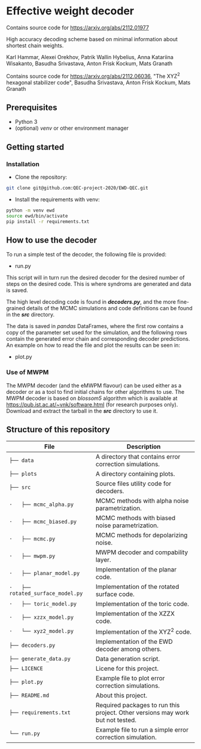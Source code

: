 # Effective weight decoder

Contains source code for https://arxiv.org/abs/2112.01977

High accuracy decoding scheme based on minimal information about shortest chain weights.

Karl Hammar, Alexei Orekhov, Patrik Wallin Hybelius, Anna Katariina Wisakanto, Basudha Srivastava, Anton Frisk Kockum, Mats Granath

Contains source code for https://arxiv.org/abs/2112.06036, "The XYZ<sup>2</sup> hexagonal stabilizer code", Basudha Srivastava, Anton Frisk Kockum, Mats Granath

## Prerequisites 
- Python 3
- (optional) *venv* or other environment manager

## Getting started 
### Installation 
- Clone the repository:
```bash
git clone git@github.com:QEC-project-2020/EWD-QEC.git
```
- Install the requirements with venv:

```bash
python -m venv ewd
source ewd/bin/activate
pip install -r requirements.txt
```
## How to use the decoder

To run a simple test of the decoder, the following file is provided:
- run.py

This script will in turn run the desired decoder for the desired number of steps on the desired code. This is where syndroms are generated and data is saved.

The high level decoding code is found in ***decoders.py***, and the more fine-grained details of the MCMC simulations and code definitions can be found in the ***src*** directory.

The data is saved in *pandas* DataFrames, where the first row contains a copy of the parameter set used for the simulation, and the following rows contain the generated error chain and corresponding decoder predictions. An example on how to read the file and plot the results can be seen in:
- plot.py

### Use of MWPM
The MWPM decoder (and the eMWPM flavour) can be used either as a decoder or as a tool to find initial chains for other algorithms to use. The MWPM decoder is based on *blossom5* algorithm which is available at https://pub.ist.ac.at/~vnk/software.html (for research purposes only). Download and extract the tarball in the ***src*** directory to use it.
## Structure of this repository

File | Description
----- | -----
`├── data` | A directory that contains error correction simulations.
`├── plots` | A directory containing plots.
`├── src` | Source files utility code for decoders.
`·   ├── mcmc_alpha.py` | MCMC methods with alpha noise parametrization.
`·   ├── mcmc_biased.py` | MCMC methods with biased noise parametrization.
`·   ├── mcmc.py` | MCMC methods for depolarizing noise.
`·   ├── mwpm.py` | MWPM decoder and compability layer.
`·   ├── planar_model.py` | Implementation of the planar code.
`·   ├── rotated_surface_model.py` | Implementation of the rotated surface code.
`·   ├── toric_model.py` | Implementation of the toric code.
`·   ├── xzzx_model.py` | Implementation of the XZZX code.
`·   └── xyz2_model.py` | Implementation of the XYZ<sup>2</sup> code.
`├── decoders.py` | Implementation of the EWD decoder among others.
`├── generate_data.py` | Data generation script.
`├── LICENCE` | Licene for this project.
`├── plot.py` | Example file to plot error correction simulations.
`├── README.md` | About this project.
`├── requirements.txt` | Required packages to run this project. Other versions may work but not tested.
`└── run.py` | Example file to run a simple error correction simulation.
